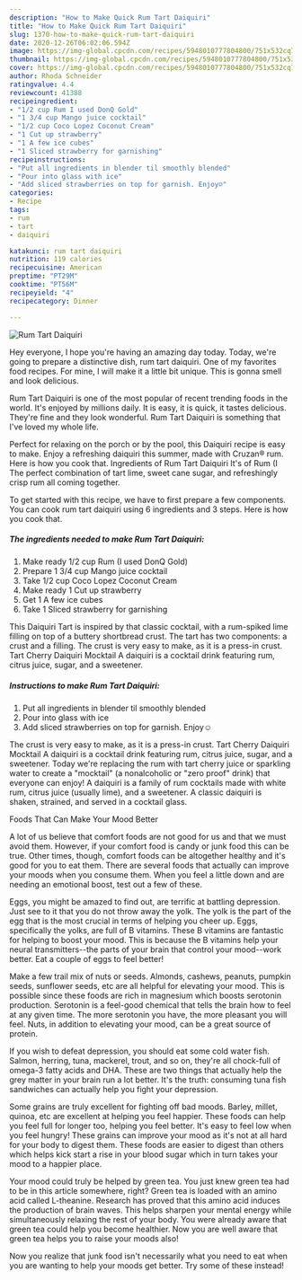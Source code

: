 ```yaml
---
description: "How to Make Quick Rum Tart Daiquiri"
title: "How to Make Quick Rum Tart Daiquiri"
slug: 1370-how-to-make-quick-rum-tart-daiquiri
date: 2020-12-26T06:02:06.594Z
image: https://img-global.cpcdn.com/recipes/5948010777804800/751x532cq70/rum-tart-daiquiri-recipe-main-photo.jpg
thumbnail: https://img-global.cpcdn.com/recipes/5948010777804800/751x532cq70/rum-tart-daiquiri-recipe-main-photo.jpg
cover: https://img-global.cpcdn.com/recipes/5948010777804800/751x532cq70/rum-tart-daiquiri-recipe-main-photo.jpg
author: Rhoda Schneider
ratingvalue: 4.4
reviewcount: 41388
recipeingredient:
- "1/2 cup Rum I used DonQ Gold"
- "1 3/4 cup Mango juice cocktail"
- "1/2 cup Coco Lopez Coconut Cream"
- "1 Cut up strawberry"
- "1 A few ice cubes"
- "1 Sliced strawberry for garnishing"
recipeinstructions:
- "Put all ingredients in blender til smoothly blended"
- "Pour into glass with ice"
- "Add sliced strawberries on top for garnish. Enjoy☺"
categories:
- Recipe
tags:
- rum
- tart
- daiquiri

katakunci: rum tart daiquiri 
nutrition: 119 calories
recipecuisine: American
preptime: "PT29M"
cooktime: "PT56M"
recipeyield: "4"
recipecategory: Dinner

---
```



![Rum Tart Daiquiri](https://img-global.cpcdn.com/recipes/5948010777804800/751x532cq70/rum-tart-daiquiri-recipe-main-photo.jpg)

Hey everyone, I hope you're having an amazing day today. Today, we're going to prepare a distinctive dish, rum tart daiquiri. One of my favorites food recipes. For mine, I will make it a little bit unique. This is gonna smell and look delicious.

Rum Tart Daiquiri is one of the most popular of recent trending foods in the world. It's enjoyed by millions daily. It is easy, it is quick, it tastes delicious. They're fine and they look wonderful. Rum Tart Daiquiri is something that I've loved my whole life.

Perfect for relaxing on the porch or by the pool, this Daiquiri recipe is easy to make. Enjoy a refreshing daiquiri this summer, made with Cruzan® rum. Here is how you cook that. Ingredients of Rum Tart Daiquiri It&#39;s of Rum (I The perfect combination of tart lime, sweet cane sugar, and refreshingly crisp rum all coming together.


To get started with this recipe, we have to first prepare a few components. You can cook rum tart daiquiri using 6 ingredients and 3 steps. Here is how you cook that.

<!--inarticleads1-->

##### The ingredients needed to make Rum Tart Daiquiri:

1. Make ready 1/2 cup Rum (I used DonQ Gold)
1. Prepare 1 3/4 cup Mango juice cocktail
1. Take 1/2 cup Coco Lopez Coconut Cream
1. Make ready 1 Cut up strawberry
1. Get 1 A few ice cubes
1. Take 1 Sliced strawberry for garnishing


This Daiquiri Tart is inspired by that classic cocktail, with a rum-spiked lime filling on top of a buttery shortbread crust. The tart has two components: a crust and a filling. The crust is very easy to make, as it is a press-in crust. Tart Cherry Daiquiri Mocktail A daiquiri is a cocktail drink featuring rum, citrus juice, sugar, and a sweetener. 

<!--inarticleads2-->

##### Instructions to make Rum Tart Daiquiri:

1. Put all ingredients in blender til smoothly blended
1. Pour into glass with ice
1. Add sliced strawberries on top for garnish. Enjoy☺


The crust is very easy to make, as it is a press-in crust. Tart Cherry Daiquiri Mocktail A daiquiri is a cocktail drink featuring rum, citrus juice, sugar, and a sweetener. Today we&#39;re replacing the rum with tart cherry juice or sparkling water to create a &#34;mocktail&#34; (a nonalcoholic or &#34;zero proof&#34; drink) that everyone can enjoy! A daiquiri is a family of rum cocktails made with white rum, citrus juice (usually lime), and a sweetener. A classic daiquiri is shaken, strained, and served in a cocktail glass. 

Foods That Can Make Your Mood Better


A lot of us believe that comfort foods are not good for us and that we must avoid them. However, if your comfort food is candy or junk food this can be true. Other times, though, comfort foods can be altogether healthy and it's good for you to eat them. There are several foods that actually can improve your moods when you consume them. When you feel a little down and are needing an emotional boost, test out a few of these.

Eggs, you might be amazed to find out, are terrific at battling depression. Just see to it that you do not throw away the yolk. The yolk is the part of the egg that is the most crucial in terms of helping you cheer up. Eggs, specifically the yolks, are full of B vitamins. These B vitamins are fantastic for helping to boost your mood. This is because the B vitamins help your neural transmitters--the parts of your brain that control your mood--work better. Eat a couple of eggs to feel better!

Make a few trail mix of nuts or seeds. Almonds, cashews, peanuts, pumpkin seeds, sunflower seeds, etc are all helpful for elevating your mood. This is possible since these foods are rich in magnesium which boosts serotonin production. Serotonin is a feel-good chemical that tells the brain how to feel at any given time. The more serotonin you have, the more pleasant you will feel. Nuts, in addition to elevating your mood, can be a great source of protein.

If you wish to defeat depression, you should eat some cold water fish. Salmon, herring, tuna, mackerel, trout, and so on, they're all chock-full of omega-3 fatty acids and DHA. These are two things that actually help the grey matter in your brain run a lot better. It's the truth: consuming tuna fish sandwiches can actually help you fight your depression. 

Some grains are truly excellent for fighting off bad moods. Barley, millet, quinoa, etc are excellent at helping you feel happier. These foods can help you feel full for longer too, helping you feel better. It's easy to feel low when you feel hungry! These grains can improve your mood as it's not at all hard for your body to digest them. These foods are easier to digest than others which helps kick start a rise in your blood sugar which in turn takes your mood to a happier place.

Your mood could truly be helped by green tea. You just knew green tea had to be in this article somewhere, right? Green tea is loaded with an amino acid called L-theanine. Research has proved that this amino acid induces the production of brain waves. This helps sharpen your mental energy while simultaneously relaxing the rest of your body. You were already aware that green tea could help you become healthier. Now you are well aware that green tea helps you to raise your moods also!

Now you realize that junk food isn't necessarily what you need to eat when you are wanting to help your moods get better. Try some of these instead!

